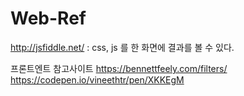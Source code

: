 # Web-Ref
http://jsfiddle.net/ : css, js 를 한 화면에 결과를 볼 수 있다.

프론트엔트 참고사이트
https://bennettfeely.com/filters/
https://codepen.io/vineethtr/pen/XKKEgM
